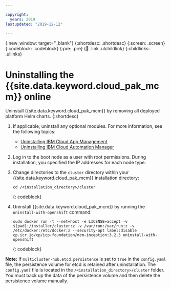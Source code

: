 ```yaml
---

copyright:
  years: 2019
lastupdated: "2019-12-12"

---
```


{:new_window: target="_blank"}
{:shortdesc: .shortdesc}
{:screen: .screen}
{:codeblock: .codeblock}
{:pre: .pre}
{:child: .link .ulchildlink}
{:childlinks: .ullinks}

# Uninstalling the {{site.data.keyword.cloud_pak_mcm}} online

Uninstall {{site.data.keyword.cloud_pak_mcm}} by removing all deployed platform Helm charts.
{:shortdesc}

1. If applicable, uninstall any optional modules. For more information, see the following topics:
   - [Uninstalling IBM Cloud App Management ](https://www.ibm.com/support/knowledgecenter/SS8G7U_19.4.0/com.ibm.app.mgmt.doc/content/uninstall_mcm_icam_intro.html?cp=SSFC4F_1.2.0)
   - [Uninstalling IBM Cloud Automation Manager](https://www.ibm.com/support/knowledgecenter/SS2L37_4.1.0.0/cam_uninstalling.html?cp=SSFC4F_1.2.0)
2. Log in to the boot node as a user with root permissions. During installation, you specified the IP addresses for each node type.
3. Change directories to the `cluster` directory within your {{site.data.keyword.cloud_pak_mcm}} installation directory:
    ```
    cd /<installation_directory>/cluster
    ```
    {: codeblock}

4. Uninstall {{site.data.keyword.cloud_pak_mcm}} by running the `uninstall-with-openshift` command:
    ```
    sudo docker run -t --net=host -e LICENSE=accept -v $(pwd):/installer/cluster:z -v /var/run:/var/run:z -v /etc/docker:/etc/docker:z --security-opt label:disable cp.icr.io/cp/icp-foundation/mcm-inception:3.2.3 uninstall-with-openshift
    ```
    {: codeblock}

**Note:** If `multicluster-hub.etcd.persistence` is set to `true` in the `config.yaml` file, the persistence volume for etcd is retained after uninstallation. The `config.yaml` file is located in the `/<installation_directory>/cluster` folder. You must back up the data of the persistence volume and then delete the persistence volume manually.
